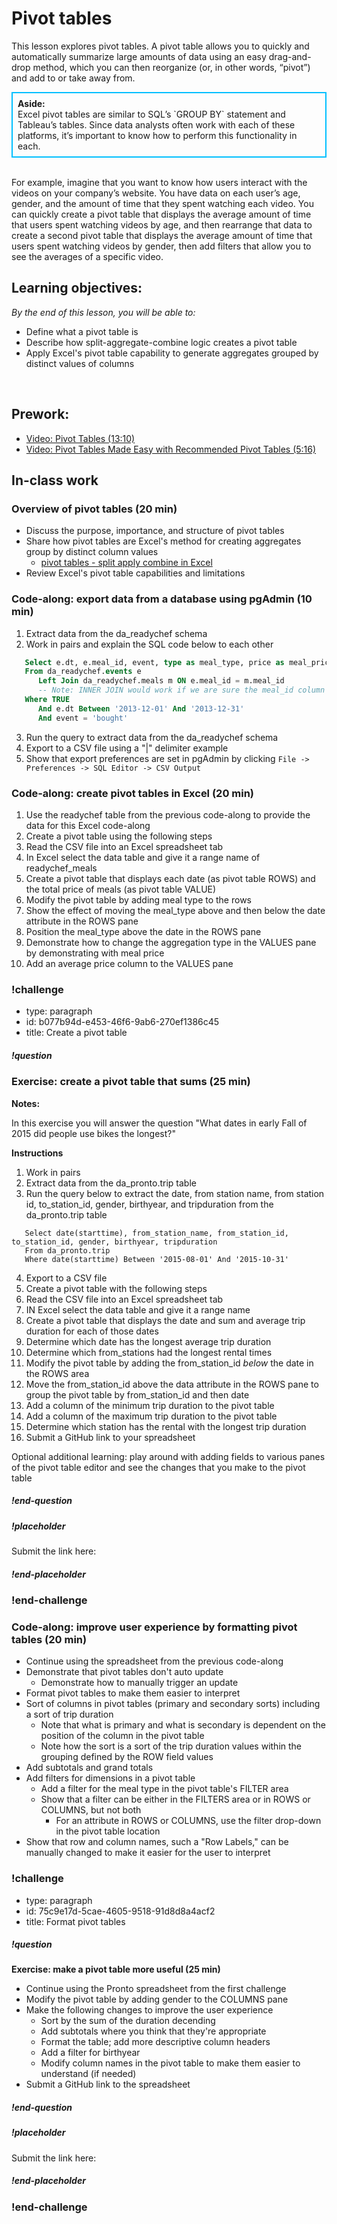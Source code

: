 # Pivot tables

This lesson explores pivot tables. A pivot table allows you to quickly and automatically summarize large amounts of data using an easy drag-and-drop method, which you can then reorganize (or, in other words, “pivot”) and add to or take away from.

<div class='bg-info' style='padding:8px;border-style:solid;border-width:2px;border-color:#00BFFF'>
<strong>Aside:</strong><br>
Excel pivot tables are similar to SQL’s `GROUP BY` statement and Tableau’s tables. Since data analysts often work with each of these platforms, it’s important to know how to perform this functionality in each. 

</div>

<br>

For example, imagine that you want to know how users interact with the videos on your company’s website. You have data on each user’s age, gender, and the amount of time that they spent watching each video. You can quickly create a pivot table that displays the average amount of time that users spent watching videos by age, and then rearrange that data to create a second pivot table that displays the average amount of time that users spent watching videos  by gender, then add filters that allow you to see the averages of a specific video.


## Learning objectives:
*By the end of this lesson, you will be able to:*
* Define what a pivot table is
* Describe how split-aggregate-combine logic creates a pivot table
* Apply Excel's pivot table capability to generate aggregates grouped by distinct values of columns
<br>

## Prework:
* [Video: Pivot Tables (13:10)](https://www.youtube.com/watch?v=BkmxrvIfDGA&list=PL_iwD7O7FG7jzLQIYm6-9Gx3hvXVUG7C5&index=11)
* [Video: Pivot Tables Made Easy with Recommended Pivot Tables (5:16)](https://www.youtube.com/watch?v=ebdgGbsTWs8&list=PL_iwD7O7FG7jzLQIYm6-9Gx3hvXVUG7C5&index=12)

## In-class work

### Overview of pivot tables (20 min)
* Discuss the purpose, importance, and structure of pivot tables
* Share how pivot tables are Excel's method for creating aggregates group by distinct column values
  * [pivot tables - split apply combine in Excel](https://www.safaribooksonline.com/library/view/learning-pandas/9781783985128/graphics/5128OS_09_01.jpg)
* Review Excel's pivot table capabilities and limitations

### Code-along: export data from a database using pgAdmin (10 min)

1. Extract data from the da_readychef schema
2. Work in pairs and explain the SQL code below to each other

```SQL
   Select e.dt, e.meal_id, event, type as meal_type, price as meal_price
   From da_readychef.events e
      Left Join da_readychef.meals m ON e.meal_id = m.meal_id
      -- Note: INNER JOIN would work if we are sure the meal_id column in da_readychef.meal contains primary keys
   Where TRUE
      And e.dt Between '2013-12-01' And '2013-12-31'
      And event = 'bought'
```

3. Run the query to extract data from the da_readychef schema
4. Export to a CSV file using a "|" delimiter example
5. Show that export preferences are set in pgAdmin by clicking ```File -> Preferences -> SQL Editor -> CSV Output```


### Code-along: create pivot tables in Excel (20 min)

1. Use the readychef table from the previous code-along to provide the data for this Excel code-along
2. Create a pivot table using the following steps 
3. Read the CSV file into an Excel spreadsheet tab
4. In Excel select the data table and give it a range name of readychef_meals
5. Create a pivot table that displays each date (as pivot table ROWS) and the total price of meals (as pivot table VALUE)
6. Modify the pivot table by adding meal type to the rows
7. Show the effect of moving the meal_type above and then below the date attribute in the ROWS pane
8. Position the meal_type above the date in the ROWS pane
9. Demonstrate how to change the aggregation type in the VALUES pane by demonstrating with meal price
10. Add an average price column to the VALUES pane

### !challenge

* type: paragraph
* id: b077b94d-e453-46f6-9ab6-270ef1386c45
* title: Create a pivot table

##### !question

### Exercise: create a pivot table that sums (25 min)

**Notes:**

In this exercise you will answer the question "What dates in early Fall of 2015 did people use bikes the longest?"

**Instructions**

1. Work in pairs
2. Extract data from the da_pronto.trip table
3. Run the query below to extract the date, from station name, from station id, to_station_id, gender, birthyear, and tripduration from the da_pronto.trip table

```
   Select date(starttime), from_station_name, from_station_id, to_station_id, gender, birthyear, tripduration
   From da_pronto.trip
   Where date(starttime) Between '2015-08-01' And '2015-10-31'
```  

4. Export to a CSV file
5. Create a pivot table with the following steps
6. Read the CSV file into an Excel spreadsheet tab
7. IN Excel select the data table and give it a range name
8. Create a pivot table that displays the date and sum and average trip duration for each of those dates
9. Determine which date has the longest average trip duration
10. Determine which from_stations had the longest rental times 
11. Modify the pivot table by adding the from_station_id *below* the date in the ROWS area
12. Move the from_station_id above the data attribute in the ROWS pane to group the pivot table by from_station_id and then date
13. Add a column of the minimum trip duration to the pivot table
14. Add a column of the maximum trip duration to the pivot table
15. Determine which station has the rental with the longest trip duration
16. Submit a GitHub link to your spreadsheet

Optional additional learning: play around with adding fields to various panes of the pivot table editor and see the changes that you make to the pivot table 
<br>

##### !end-question

##### !placeholder

Submit the link here:

##### !end-placeholder

### !end-challenge


### Code-along: improve user experience by formatting pivot tables (20 min)
* Continue using the spreadsheet from the previous code-along
* Demonstrate that pivot tables don't auto update
  * Demonstrate how to manually trigger an update
* Format pivot tables to make them easier to interpret
 * Sort of columns in pivot tables (primary and secondary sorts) including a sort of trip duration
   * Note that what is primary and what is secondary is dependent on the position of the column in the pivot table
   * Note how the sort is a sort of the trip duration values within the grouping defined by the ROW field values
 * Add subtotals and grand totals
 * Add filters for dimensions in a pivot table
   * Add a filter for the meal type in the pivot table's FILTER area
   * Show that a filter can be either in the FILTERS area or in ROWS or COLUMNS, but not both
     * For an attribute in ROWS or COLUMNS, use the filter drop-down in the pivot table location
 * Show that row and column names, such a "Row Labels," can be manually changed to make it easier for the user to interpret 

### !challenge

* type: paragraph
* id: 75c9e17d-5cae-4605-9518-91d8d8a4acf2
* title: Format pivot tables

##### !question

**Exercise: make a pivot table more useful (25 min)**
* Continue using the Pronto spreadsheet from the first challenge
* Modify the pivot table by adding gender to the COLUMNS pane
* Make the following changes to improve the user experience
  * Sort by the sum of the duration decending
  * Add subtotals where you think that they're appropriate
  * Format the table; add more descriptive column headers
  * Add a filter for birthyear
  * Modify column names in the pivot table to make them easier to understand (if needed)
* Submit a GitHub link to the spreadsheet

##### !end-question

##### !placeholder

Submit the link here:

##### !end-placeholder

### !end-challenge
